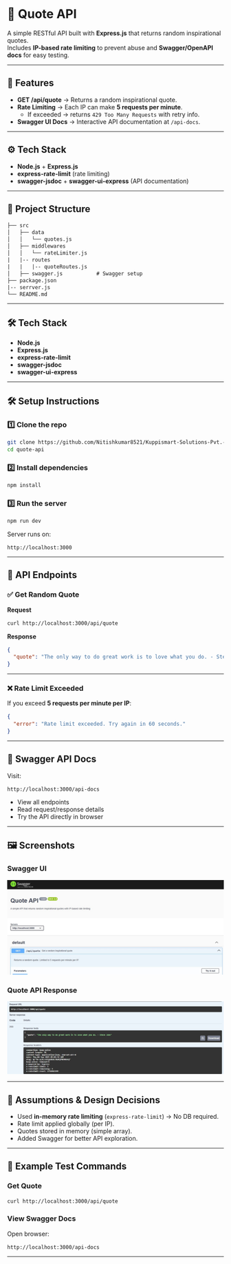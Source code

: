 # 📖 Quote API

A simple RESTful API built with **Express.js** that returns random inspirational quotes.  
Includes **IP-based rate limiting** to prevent abuse and **Swagger/OpenAPI docs** for easy testing.

---

## 🚀 Features
- **GET /api/quote** → Returns a random inspirational quote.
- **Rate Limiting** → Each IP can make **5 requests per minute**.  
  - If exceeded → returns `429 Too Many Requests` with retry info.
- **Swagger UI Docs** → Interactive API documentation at `/api-docs`.

---

## ⚙️ Tech Stack
- **Node.js** + **Express.js**
- **express-rate-limit** (rate limiting)
- **swagger-jsdoc** + **swagger-ui-express** (API documentation)

---

## 📂 Project Structure
```
├── src
│   ├── data
│   │   └── quotes.js   
│   ├── middlewares
│   │   └── rateLimiter.js
|   |-- routes
|   |   |-- quoteRoutes.js
│   ├── swagger.js           # Swagger setup
├── package.json
|-- serrver.js
└── README.md
```

---

## 🛠 Tech Stack
- **Node.js**
- **Express.js**
- **express-rate-limit**
- **swagger-jsdoc**
- **swagger-ui-express**

---

## 🛠️ Setup Instructions

### 1️⃣ Clone the repo
```bash
git clone https://github.com/Nitishkumar8521/Kuppismart-Solutions-Pvt.-Ltd.git
cd quote-api
```

### 2️⃣ Install dependencies
```bash
npm install
```

### 3️⃣ Run the server
```bash
npm run dev
```

Server runs on:  
```
http://localhost:3000
```

---

## 📌 API Endpoints

### ✅ Get Random Quote
**Request**
```bash
curl http://localhost:3000/api/quote
```

**Response**
```json
{
  "quote": "The only way to do great work is to love what you do. - Steve Jobs"
}
```

---

### ❌ Rate Limit Exceeded
If you exceed **5 requests per minute per IP**:
```json
{
  "error": "Rate limit exceeded. Try again in 60 seconds."
}
```

---

## 📖 Swagger API Docs
Visit:
```
http://localhost:3000/api-docs
```

- View all endpoints
- Read request/response details
- Try the API directly in browser

---

## 🖼️ Screenshots

### Swagger UI
![Swagger UI Screenshot](https://github.com/Nitishkumar8521/Kuppismart-Solutions-Pvt.-Ltd/blob/main/swagger%20UI.jpg?raw=true)

### Quote API Response
![Quote API Screenshot](https://github.com/Nitishkumar8521/Kuppismart-Solutions-Pvt.-Ltd/blob/main/api.jpg?raw=true)

---

## 📝 Assumptions & Design Decisions
- Used **in-memory rate limiting** (`express-rate-limit`) → No DB required.
- Rate limit applied globally (per IP).
- Quotes stored in memory (simple array).
- Added Swagger for better API exploration.

---

## 🧪 Example Test Commands

### Get Quote
```bash
curl http://localhost:3000/api/quote
```

### View Swagger Docs
Open browser:
```
http://localhost:3000/api-docs
```

---

